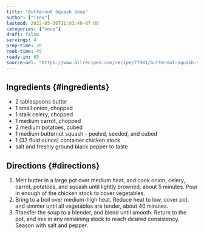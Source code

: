 ```yaml
---
title: "Butternut Squash Soup"
author: ["Trev"]
lastmod: 2022-05-30T11:03:40-07:00
categories: ["soup"]
draft: false
servings: 4
prep-time: 20
cook-time: 45
ready-in: 65
source-url: "https://www.allrecipes.com/recipe/77981/butternut-squash-soup-ii/"
---
```


## Ingredients {#ingredients}

-   2 tablespoons butter
-   1 small onion, chopped
-   1 stalk celery, chopped
-   1 medium carrot, chopped
-   2 medium potatoes, cubed
-   1 medium butternut squash - peeled, seeded, and cubed
-   1 (32 fluid ounce) container chicken stock
-   salt and freshly ground black pepper to taste


## Directions {#directions}

1.  Melt butter in a large pot over medium heat, and cook onion, celery, carrot, potatoes, and squash until lightly browned, about 5 minutes. Pour in enough of the chicken stock to cover vegetables.
2.  Bring to a boil over medium-high heat. Reduce heat to low, cover pot, and simmer until all vegetables are tender, about 40 minutes.
3.  Transfer the soup to a blender, and blend until smooth. Return to the pot, and mix in any remaining stock to reach desired consistency. Season with salt and pepper.